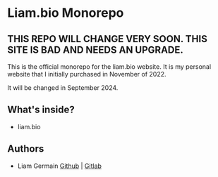 # Liam.bio Monorepo

## THIS REPO WILL CHANGE VERY SOON. THIS SITE IS BAD AND NEEDS AN UPGRADE.

This is the official monorepo for the liam.bio website. It is my personal website that I initially purchased in November of 2022.

It will be changed in September 2024. 

## What's inside?
- liam.bio

## Authors
- Liam Germain [Github](https://github.com/liam-germain) | [Gitlab](https://gitlab.com/liam_germain)


